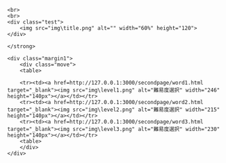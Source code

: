 <!DOCTYPE html>
<html lang="ja">
<head>
    <meta charset="UTF-8">
    <meta name="viewport" content="width=device-width, initial-scale=1.0">
    <title>Everydayタイピング</title>
    <link rel="stylesheet" href="style.css">
</head>
<body>

    <br>
    <br>
    <div class="test">
        <img src="img\title.png" alt="" width="60%" height="120">
    </div>
        
    </strong>

    <div class="margin1">
        <div class="move">
        <table>
            
        <tr><td><a href=http://127.0.0.1:3000/secondpage/word1.html target="_blank"><img src="img\level1.png" alt="難易度選択" width="246"  height="140px"></a></td></tr>
        <tr><td><a href=http://127.0.0.1:3000/secondpage/word2.html target="_blank"><img src="img\level2.png" alt="難易度選択" width="215" height="140px"></a></td></tr>
        <tr><td><a href=http://127.0.0.1:3000/secondpage/word3.html target="_blank"><img src="img\level3.png" alt="難易度選択" width="230" height="140px"></a></td></tr>
        <table> 
        </div>
    </div>
    
</body>
</html>
